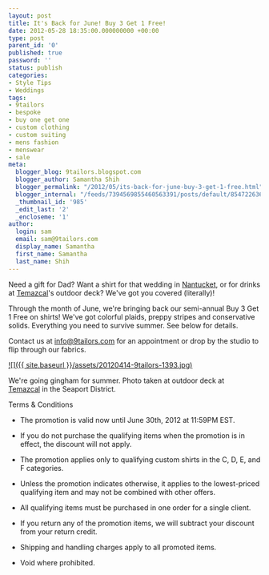 ```yaml
---
layout: post
title: It's Back for June! Buy 3 Get 1 Free!
date: 2012-05-28 18:35:00.000000000 +00:00
type: post
parent_id: '0'
published: true
password: ''
status: publish
categories:
- Style Tips
- Weddings
tags:
- 9tailors
- bespoke
- buy one get one
- custom clothing
- custom suiting
- mens fashion
- menswear
- sale
meta:
  blogger_blog: 9tailors.blogspot.com
  blogger_author: Samantha Shih
  blogger_permalink: "/2012/05/its-back-for-june-buy-3-get-1-free.html"
  blogger_internal: "/feeds/7394569855460563391/posts/default/8547226369440690247"
  _thumbnail_id: '985'
  _edit_last: '2'
  _encloseme: '1'
author:
  login: sam
  email: sam@9tailors.com
  display_name: Samantha
  first_name: Samantha
  last_name: Shih
---
```

Need a gift for Dad? Want a shirt for that wedding in [Nantucket](http://en.wikipedia.org/wiki/Nantucket), or for drinks at [Temazcal](http://www.temazcalcantina.com/)'s outdoor deck? We've got you covered (literally)!   
  
  
Through the month of June, we're bringing back our semi-annual Buy 3 Get 1 Free on shirts! We've got colorful plaids, preppy stripes and conservative solids. Everything you need to survive summer. See below for details.   
  
  
Contact us at [info@9tailors.com](mailto:info@9tailors.com) for an appointment or drop by the studio to flip through our fabrics.   
  

[![]({{ site.baseurl }}/assets/20120414-9tailors-1393.jpg)](http://2.bp.blogspot.com/-FsB0LlCqDmE/T8PBs3NZ9MI/AAAAAAAAMZ4/AqiIZChsE-8/s1600/20120414-9tailors-1393.jpg)

We're going gingham for summer. Photo taken at outdoor deck at [Temazcal](http://www.temazcalcantina.com/) in the Seaport District.

Terms & Conditions

*   The promotion is valid now until June 30th, 2012 at 11:59PM EST.

*   If you do not purchase the qualifying items when the promotion is in effect, the discount will not apply.
*   The promotion applies only to qualifying custom shirts in the C, D, E, and F categories.
*   Unless the promotion indicates otherwise, it applies to the lowest-priced qualifying item and may not be combined with other offers.
*   All qualifying items must be purchased in one order for a single client.
*   If you return any of the promotion items, we will subtract your discount from your return credit.
*   Shipping and handling charges apply to all promoted items.
*   Void where prohibited.